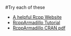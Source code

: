#Try each of these


- [A helpful Rcpp Website](http://adv-r.had.co.nz/Rcpp.html)
- [RcppArmadillo Tutorial](http://q-aps.princeton.edu/sites/default/files/q-aps/files/slides_day4_am.pdf)
- [RcppArmadillo CRAN pdf](https://cran.r-project.org/web/packages/RcppArmadillo/index.html)
